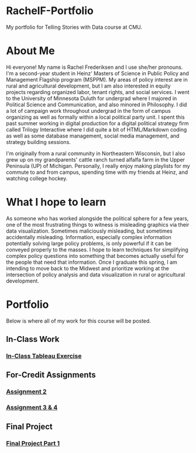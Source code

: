 # RachelF-Portfolio
My portfolio for Telling Stories with Data course at CMU.

# About Me
Hi everyone! My name is Rachel Frederiksen and I use she/her pronouns. I'm a second-year student in Heinz' Masters of Science in Public Policy and Management Flagship program (MSPPM). My areas of policy interest are in rural and agricultural development, but I am also interested in equity projects regarding organized labor, tenant rights, and social services. I went to the University of Minnesota Duluth for undergrad where I majored in Political Science and Communication, and also minored in Philosophy. I did a lot of campaign work throughout undergrad in the form of campus organizing as well as formally within a local political party unit. I spent this past summer working in digital production for a digital political strategy firm called Trilogy Interactive where I did quite a bit of HTML/Markdown coding as well as some database management, social media management, and strategy building sessions. 

I'm originally from a rural community in Northeastern Wisconsin, but I also grew up on my grandparents' cattle ranch turned alfalfa farm in the Upper Peninsula (UP) of Michigan. Personally, I really enjoy making playlists for my commute to and from campus, spending time with my friends at Heinz, and watching college hockey.

# What I hope to learn
As someone who has worked alongside the political sphere for a few years, one of the most frustrating things to witness is misleading graphics via their data visualization. Sometimes maliciously misleading, but sometimes accidentally misleading. Information, especially complex information potentially solving large policy problems, is only powerful if it can be conveyed properly to the masses. I hope to learn techniques for simplifying complex policy questions into something that becomes actually useful for the people that need that information. Once I graduate this spring, I am intending to move back to the Midwest and prioritize working at the intersection of policy analysis and data visualization in rural or agricultural development. 

# Portfolio
Below is where all of my work for this course will be posted.

## In-Class Work

### [In-Class Tableau Exercise](/RachelF-Portfolio/trustnewsviz.html)

## For-Credit Assignments

### [Assignment 2](/RachelF-Portfolio/dataviz2.html)

### [Assignment 3 & 4](/RachelF-Portfolio/assignment3-4.html)

## Final Project

### [Final Project Part 1](/RachelF-Portfolio/final_project_RachelFrederiksen.html)

